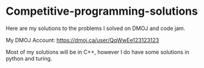 # Competitive-programming-solutions
Here are my solutions to the problems I solved on DMOJ and code jam.

My DMOJ Account: https://dmoj.ca/user/QqWwEe123123123


Most of my solutions will be in C++, however I do have some solutions in python and turing.
